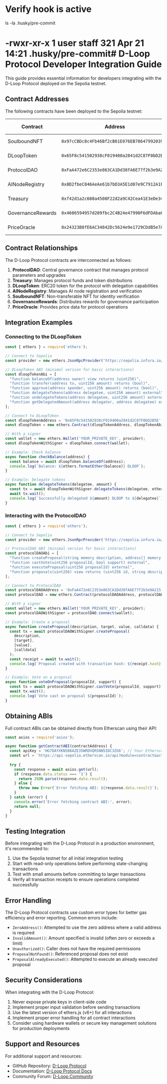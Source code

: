 # Verify hook is active
ls -la .husky/pre-commit
# -rwxr-xr-x  1 user  staff  321 Apr 21 14:21 .husky/pre-commit# D-Loop Protocol Developer Integration Guide

This guide provides essential information for developers integrating with the D-Loop Protocol deployed on the Sepolia testnet.

## Contract Addresses

The following contracts have been deployed to the Sepolia testnet:

| Contract | Address | Etherscan Link |
|----------|---------|----------------|
| SoulboundNFT | `0x97cCBDc8c4Fb46Bf2cB61E076EB7864799203913` | [View on Etherscan](https://sepolia.etherscan.io/address/0x97cCBDc8c4Fb46Bf2cB61E076EB7864799203913#code) |
| DLoopToken | `0x65F8c541502938cF019400a2841d2C87F0bD2B5E` | [View on Etherscan](https://sepolia.etherscan.io/address/0x65F8c541502938cF019400a2841d2C87F0bD2B5E#code) |
| ProtocolDAO | `0xFaA472e6C2353e863CA1Dd38fA6E77f2b3e9A215` | [View on Etherscan](https://sepolia.etherscan.io/address/0xFaA472e6C2353e863CA1Dd38fA6E77f2b3e9A215#code) |
| AINodeRegistry | `0x8D2fbeC846AeAe61b7bD3A5E1d07e9C7912A1F80` | [View on Etherscan](https://sepolia.etherscan.io/address/0x8D2fbeC846AeAe61b7bD3A5E1d07e9C7912A1F80#code) |
| Treasury | `0xf42d1a2c608a4508F22d2a9C42Cea41E3eDe34Fc` | [View on Etherscan](https://sepolia.etherscan.io/address/0xf42d1a2c608a4508F22d2a9C42Cea41E3eDe34Fc#code) |
| GovernanceRewards | `0x4606594957d209fbc2C4B24e47990F6dFDAba69A` | [View on Etherscan](https://sepolia.etherscan.io/address/0x4606594957d209fbc2C4B24e47990F6dFDAba69A#code) |
| PriceOracle | `0x24323B8fE6AC34842Dc5624e9e1729CDdB5e7AB0` | [View on Etherscan](https://sepolia.etherscan.io/address/0x24323B8fE6AC34842Dc5624e9e1729CDdB5e7AB0#code) |

## Contract Relationships

The D-Loop Protocol contracts are interconnected as follows:

1. **ProtocolDAO**: Central governance contract that manages protocol parameters and upgrades
2. **Treasury**: Manages protocol funds and token distributions
3. **DLoopToken**: ERC20 token for the protocol with delegation capabilities
4. **AINodeRegistry**: Manages AI node registration and verification
5. **SoulboundNFT**: Non-transferable NFT for identity verification
6. **GovernanceRewards**: Distributes rewards for governance participation
7. **PriceOracle**: Provides price data for protocol operations

## Integration Examples

### Connecting to the DLoopToken

```javascript
const { ethers } = require('ethers');

// Connect to Sepolia
const provider = new ethers.JsonRpcProvider('https://sepolia.infura.io/v3/YOUR_INFURA_KEY');

// DLoopToken ABI (minimal version for basic interactions)
const dloopTokenAbi = [
  "function balanceOf(address owner) view returns (uint256)",
  "function transfer(address to, uint256 amount) returns (bool)",
  "function approve(address spender, uint256 amount) returns (bool)",
  "function delegateTokens(address delegatee, uint256 amount) external",
  "function undelegateTokens(address delegatee, uint256 amount) external",
  "function getDelegatedAmount(address delegator, address delegatee) external view returns (uint256)"
];

// Connect to DLoopToken
const dloopTokenAddress = '0x65F8c541502938cF019400a2841d2C87F0bD2B5E';
const dloopToken = new ethers.Contract(dloopTokenAddress, dloopTokenAbi, provider);

// With a signer
const wallet = new ethers.Wallet('YOUR_PRIVATE_KEY', provider);
const dloopTokenWithSigner = dloopToken.connect(wallet);

// Example: Check balance
async function checkBalance(address) {
  const balance = await dloopToken.balanceOf(address);
  console.log(`Balance: ${ethers.formatEther(balance)} DLOOP`);
}

// Example: Delegate tokens
async function delegateTokens(delegatee, amount) {
  const tx = await dloopTokenWithSigner.delegateTokens(delegatee, ethers.parseEther(amount));
  await tx.wait();
  console.log(`Successfully delegated ${amount} DLOOP to ${delegatee}`);
}
```

### Interacting with the ProtocolDAO

```javascript
const { ethers } = require('ethers');

// Connect to Sepolia
const provider = new ethers.JsonRpcProvider('https://sepolia.infura.io/v3/YOUR_INFURA_KEY');

// ProtocolDAO ABI (minimal version for basic interactions)
const protocolDAOAbi = [
  "function createProposal(string memory description, address[] memory targets, uint256[] memory values, bytes[] memory calldatas) external returns (uint256)",
  "function castVote(uint256 proposalId, bool support) external",
  "function executeProposal(uint256 proposalId) external",
  "function proposals(uint256) view returns (uint256 id, string description, address proposer, uint256 createdAt, uint256 votingEnds, uint256 forVotes, uint256 againstVotes, bool executed, bool canceled)"
];

// Connect to ProtocolDAO
const protocolDAOAddress = '0xFaA472e6C2353e863CA1Dd38fA6E77f2b3e9A215';
const protocolDAO = new ethers.Contract(protocolDAOAddress, protocolDAOAbi, provider);

// With a signer
const wallet = new ethers.Wallet('YOUR_PRIVATE_KEY', provider);
const protocolDAOWithSigner = protocolDAO.connect(wallet);

// Example: Create a proposal
async function createProposal(description, target, value, calldata) {
  const tx = await protocolDAOWithSigner.createProposal(
    description,
    [target],
    [value],
    [calldata]
  );
  const receipt = await tx.wait();
  console.log(`Proposal created with transaction hash: ${receipt.hash}`);
}

// Example: Vote on a proposal
async function voteOnProposal(proposalId, support) {
  const tx = await protocolDAOWithSigner.castVote(proposalId, support);
  await tx.wait();
  console.log(`Vote cast on proposal ${proposalId}`);
}
```

## Obtaining ABIs

Full contract ABIs can be obtained directly from Etherscan using their API:

```javascript
const axios = require('axios');

async function getContractABI(contractAddress) {
  const apiKey = 'HG7DAYXKN5B6AZE35WRDVQRSNN5IDC3ZG6'; // Your Etherscan API key
  const url = `https://api-sepolia.etherscan.io/api?module=contract&action=getabi&address=${contractAddress}&apikey=${apiKey}`;
  
  try {
    const response = await axios.get(url);
    if (response.data.status === '1') {
      return JSON.parse(response.data.result);
    } else {
      throw new Error(`Error fetching ABI: ${response.data.result}`);
    }
  } catch (error) {
    console.error('Error fetching contract ABI:', error);
    return null;
  }
}
```

## Testing Integration

Before integrating with the D-Loop Protocol in a production environment, it's recommended to:

1. Use the Sepolia testnet for all initial integration testing
2. Start with read-only operations before performing state-changing transactions
3. Test with small amounts before committing to larger transactions
4. Verify all transaction receipts to ensure operations completed successfully

## Error Handling

The D-Loop Protocol contracts use custom error types for better gas efficiency and error reporting. Common errors include:

- `ZeroAddress()`: Attempted to use the zero address where a valid address is required
- `InvalidAmount()`: Amount specified is invalid (often zero or exceeds a limit)
- `Unauthorized()`: Caller does not have the required permissions
- `ProposalNotFound()`: Referenced proposal does not exist
- `ProposalAlreadyExecuted()`: Attempted to execute an already executed proposal

## Security Considerations

When integrating with the D-Loop Protocol:

1. Never expose private keys in client-side code
2. Implement proper input validation before sending transactions
3. Use the latest version of ethers.js (v6+) for all interactions
4. Implement proper error handling for all contract interactions
5. Consider using hardware wallets or secure key management solutions for production deployments

## Support and Resources

For additional support and resources:

- GitHub Repository: [D-Loop Protocol](https://github.com/dloop-protocol)
- Documentation: [D-Loop Protocol Docs](https://docs.dloop.io)
- Community Forum: [D-Loop Community](https://community.dloop.io)
